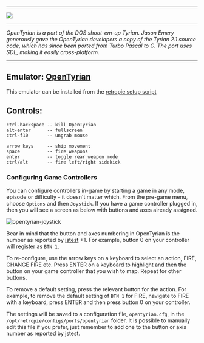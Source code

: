 
***
![](https://bitbucket.org/opentyrian/opentyrian/wiki/opentyrian_torm.png)

***
_OpenTyrian is a port of the DOS shoot-em-up Tyrian. Jason Emery generously gave the OpenTyrian developers a copy of the Tyrian 2.1 source code, which has since been ported from Turbo Pascal to C. The port uses SDL, making it easily cross-platform._

***
## Emulator: [OpenTyrian](https://bitbucket.org/opentyrian/opentyrian/wiki/Home)

This emulator can be installed from the [retropie setup script](Updating-RetroPie)

## Controls:

```
ctrl-backspace -- kill OpenTyrian
alt-enter      -- fullscreen
ctrl-f10       -- ungrab mouse

arrow keys     -- ship movement
space          -- fire weapons
enter          -- toggle rear weapon mode
ctrl/alt       -- fire left/right sidekick
```

### Configuring Game Controllers

You can configure controllers in-game by starting a game in any mode, episode or difficulty - it doesn't matter which. From the pre-game menu, choose `Options` and then `Joystick`. If you have a game controller plugged in, then you will see a screen as below with buttons and axes already assigned.

![opentyrian-joystick](https://cloud.githubusercontent.com/assets/8166945/21713337/6231b3ba-d3f1-11e6-870c-cb090ed45ce5.png)

Bear in mind that the button and axes numbering in OpenTyrian is the number as reported by [jstest](RetroArch-Configuration#determining-button-values) +1. For example, button 0 on your controller will register as `BTN 1`.

To re-configure, use the arrow keys on a keyboard to select an action, FIRE, CHANGE FIRE etc. Press ENTER on a keyboard to highlight and then the button on your game controller that you wish to map. Repeat for other buttons.

To remove a default setting, press the relevant button for the action. For example, to remove the default setting of `BTN 1` for FIRE, navigate to FIRE with a keyboard, press ENTER and then press button 0 on your controller.

The settings will be saved to a configuration file, `opentyrian.cfg`, in the `/opt/retropie/configs/ports/opentyrian` folder. It is possible to manually edit this file if you prefer, just remember to add one to the button or axis number as reported by jstest.